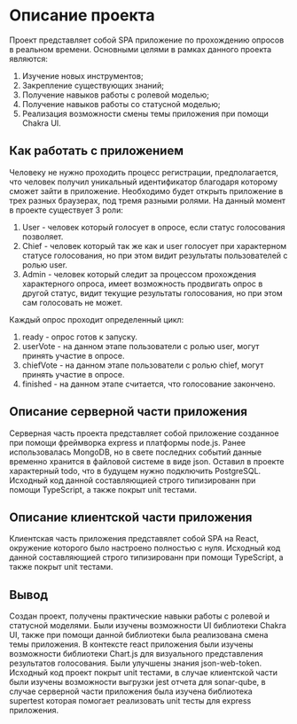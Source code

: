 # Описание проекта

Проект представляет собой SPA приложение по прохождению опросов в реальном времени.
Основными целями в рамках данного проекта являются:

1. Изучение новых инструментов;
2. Закрепление существующих знаний;
3. Получение навыков работы с ролевой моделью;
4. Получение навыков работы со статусной моделью;
5. Реализация возможности смены темы приложения при помощи Chakra UI.

## Как работать с приложением

Человеку не нужно проходить процесс регистрации, предполагается, что человек получил уникальный идентификатор благодаря которому сможет зайти в приложение. Необходимо будет открыть приложение в трех разных браузерах, под тремя разными ролями. На данный момент в проекте существует 3 роли:

1. User - человек который голосует в опросе, если статус голосования позволяет.
2. Chief - человек который так же как и user голосует при характерном статусе голосования, но при этом видит результаты пользователей с ролью user.
3. Admin - человек который следит за процессом прохождения характерного опроса, имеет возможность продвигать опрос в другой статус, видит текущие результаты голосования, но при этом сам голосовать не может.

Каждый опрос проходит определенный цикл:

1. ready - опрос готов к запуску.
2. userVote - на данном этапе пользователи с ролью user, могут принять участие в опросе.
3. chiefVote - на данном этапе пользователи с ролью chief, могут принять участие в опросе.
4. finished - на данном этапе считается, что голосование закончено.

## Описание серверной части приложения

Серверная часть проекта представляет собой приложение созданное при помощи фреймворка express и платформы node.js. Ранее использовалась MongoDB, но в свете последних событий данные временно хранится в файловой системе в виде json. Оставил в проекте характерный todo, что в будущем нужно подключить PostgreSQL. Исходный код данной составляющией строго типизированн при помощи TypeScript, а также покрыт unit тестами.

## Описание клиентской части приложения

Клиентская часть приложения представялет собой SPA на React, окружение которого было настроено полностью с нуля. Исходный код данной составляющией строго типизированн при помощи TypeScript, а также покрыт unit тестами.

## Вывод

Создан проект, получены практические навыки работы с ролевой и статусной моделями. Были изучены возможности UI библиотеки Chakra UI, также при помощи данной библиотеки была реализована смена темы приложения. В контексте react приложения были изучены возможности библиотеки Chart.js для визуального представления результатов голосования. Были улучшены знания json-web-token. Исходный код проект покрыт unit тестами, в случае клиентской части были изучены возможности выгрузки jest отчета для sonar-qube, в случае серверной части приложения была изучена библиотека supertest которая помогает реализовать unit тесты для express приложения.
